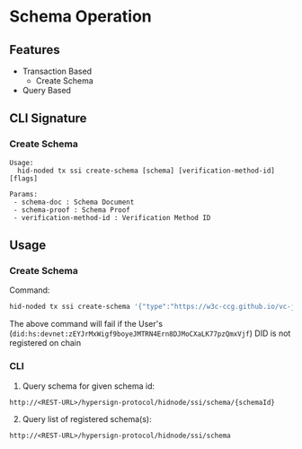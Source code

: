 # Schema Operation

## Features

- Transaction Based
    - Create Schema
- Query Based

## CLI Signature

### Create Schema

```
Usage:
  hid-noded tx ssi create-schema [schema] [verification-method-id] [flags]

Params:
 - schema-doc : Schema Document
 - schema-proof : Schema Proof
 - verification-method-id : Verification Method ID
```

## Usage

### Create Schema

Command:

```sh
hid-noded tx ssi create-schema '{"type":"https://w3c-ccg.github.io/vc-json-schemas/schema/1.0/schema.json","modelVersion":"v1.0","id":"did:hs:devnet:zEYJrMxWigf9boyeJMTRN4Ern8DJMoCXaLK77pzQmxVjf;id=17de181feb67447da4e78259d92d0240;version=1.0","name":"HS credential template","author":"did:hs:devnet:zEYJrMxWigf9boyeJMTRN4Ern8DJMoCXaLK77pzQmxVjf","authored":"2022-04-10T04:07:12Z","schema":{"schema":"https://json-schema.org/draft-07/schema#","description":"test","type":"object","properties":"{myString:{type:string},myNumner:{type:number},myBool:{type:boolean}}","required":["myString","myNumner","myBool"],"additionalProperties":false}}' '{"type":"Ed25519VerificationKey2020","created":"2022-04-10T04:07:12Z","verificationMethod":"did:hs:devnet:zEYJrMxWigf9boyeJMTRN4Ern8DJMoCXaLK77pzQmxVjf#key-1","proofValue":"gLFhwYfObNJEOjNDaeYjprv7FpK0lIhZnFwgOsdRqRHOjQswfm3Hk9EehcYGePrFFwgy4lna73iA5J0BtjfCAw==","proofPurpose":"assertionMethod"}' --from node1 --broadcast-mode block --chain-id hidnode
```

The above command will fail if the User's (`did:hs:devnet:zEYJrMxWigf9boyeJMTRN4Ern8DJMoCXaLK77pzQmxVjf`) DID is not registered on chain

### CLI

1. Query schema for given schema id:

```
http://<REST-URL>/hypersign-protocol/hidnode/ssi/schema/{schemaId}
```

2. Query list of registered schema(s):

```
http://<REST-URL>/hypersign-protocol/hidnode/ssi/schema
```